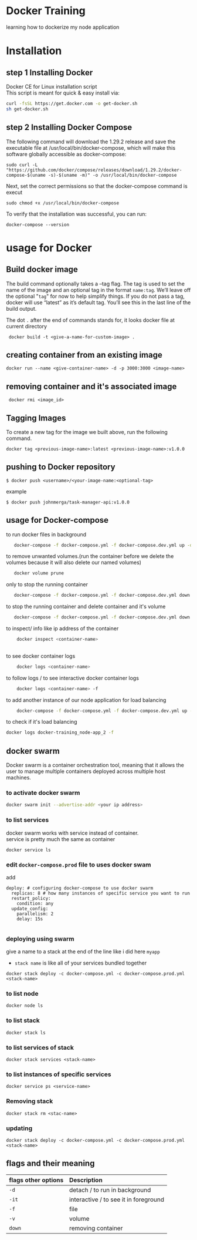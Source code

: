 
# Docker Training

learning how to dockerize my node application
# Installation
## step 1 Installing Docker
Docker CE for Linux installation script  
This script is meant for quick & easy install via:

```bash
curl -fsSL https://get.docker.com -o get-docker.sh 
sh get-docker.sh
```
## step 2 Installing Docker Compose
The following command will download the 1.29.2 release and save the executable file at /usr/local/bin/docker-compose, which will make this software globally accessible as docker-compose:
```
sudo curl -L "https://github.com/docker/compose/releases/download/1.29.2/docker-compose-$(uname -s)-$(uname -m)" -o /usr/local/bin/docker-compose
```

Next, set the correct permissions so that the docker-compose command is execut
```
sudo chmod +x /usr/local/bin/docker-compose
```
To verify that the installation was successful, you can run:
```
docker-compose --version
```

# usage for Docker 
## Build docker image
The build command optionally takes a –tag flag. The tag is used to set the name of the image and an optional tag in the format `name:tag`. We’ll leave off the optional "`tag`" for now to help simplify things. If you do not pass a tag, docker will use “latest” as it’s default tag. You’ll see this in the last line of the build output.  

The dot `.` after the end of commands stands for, it looks docker file at current directory

```
 docker build -t <give-a-name-for-custom-image> .
```
## creating container from an existing image
```
docker run --name <give-container-name> -d -p 3000:3000 <image-name>
```
## removing container and it's associated image
```
 docker rmi <image_id>
```
## Tagging Images

To create a new tag for the image we built above, run the following command.
```
docker tag <previous-image-name>:latest <previous-image-name>:v1.0.0
```

## pushing to Docker repository
```
$ docker push <username>/<your-image-name:<optional-tag>
```

example
```
$ docker push johnmerga/task-manager-api:v1.0.0
```
## usage for Docker-compose

to run docker files in background

```bash
   docker-compose -f docker-compose.yml -f docker-compose.dev.yml up -d
```
to remove unwanted volumes.(run the container before we delete the volumes because it will also delete our named volumes)

```bash
   docker volume prune
```

only to stop the running container

```bash
   docker-compose -f docker-compose.yml -f docker-compose.dev.yml down
```

to stop the running container and delete container and it's volume

```bash
   docker-compose -f docker-compose.yml -f docker-compose.dev.yml down -v
```
to inspect/ info like ip address of the container 

```bash
    docker inspect <container-name>
    
```
to see docker container logs

```bash
    docker logs <container-name>
```

to follow logs / to see interactive docker container logs

```bash
    docker logs <container-name> -f
```

to add another instance of our node application for load balancing

```bash
    docker-compose -f docker-compose.yml -f docker-compose.dev.yml up -d --scale node-app=2

```
to check if it's load balancing 

```bash
docker logs docker-training_node-app_2 -f 

```

## docker swarm
 Docker swarm is a container orchestration tool, meaning that it allows the user to manage multiple containers deployed across multiple host machines.  

 ### to activate docker swarm

```bash
docker swarm init --advertise-addr <your ip address>

```
### to list services
docker swarm works with service instead of container.  
service is pretty much the same as container 

```
docker service ls
```

### edit `docker-compose.prod` file to uses  **docker swam**
add 
~~~
deploy: # configuring docker-compose to use docker swarm
  replicas: 8 # how many instances of specific service you want to run
  restart_policy:
    condition: any
  update_config:
    parallelism: 2
    delay: 15s
  
~~~
### deploying using swarm

give a name to a stack at the end of the line like i did here `myapp`  
- `stack name`  is like all of your services bundled together 
```
docker stack deploy -c docker-compose.yml -c docker-compose.prod.yml <stack-name>
```

### to list node
```
docker node ls

```
### to list stack
```
docker stack ls

```

### to list services of stack
```
docker stack services <stack-name>

```
### to list instances of specific services
```
docker service ps <service-name>

```

### Removing stack
```
docker stack rm <stac-name>

```
### updating 
```
docker stack deploy -c docker-compose.yml -c docker-compose.prod.yml <stack-name>
```
## flags and their meaning



| flags other options | Description                           |
| :------------------ | :------------------------------------ |
| `-d`                | detach / to run in background         |
| `-it`               | interactive / to see it in foreground |
| `-f`                | file                                  |
| `-v`                | volume                                |
| `down`              | removing container                    |




